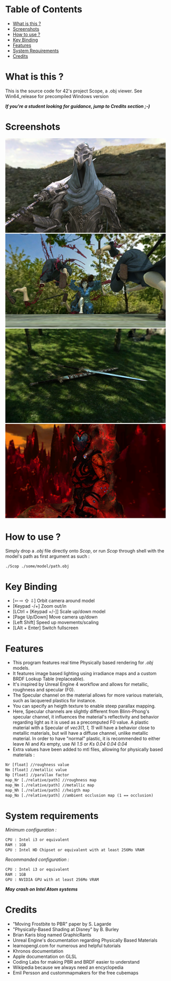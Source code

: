 # Table of Contents
- [What is this ?](#what-is-this-)
- [Screenshots](#screenshots)
- [How to use ?](#how-to-use-)
- [Key Binding](#key-binding)
- [Features](#features)
- [System Requirements](#system-requirements)
- [Credits](#credits)

# What is this ?
This is the source code for 42's project Scope, a .obj viewer.
See Win64_release for precompiled Windows version

***If you're a student looking for guidance, jump to Credits section ;-)***

# Screenshots
![Artorias](/screenshots/screen.png "Artorias")
![DreamSong](/screenshots/screen1.png "DreamSong")
![Warmonger](/screenshots/screen2.png "Warmonger Sword")
![Cyber Warrior](/screenshots/screen3.png "Cyber Warrior")

# How to use ?
Simply drop a *.obj* file directly onto *Scop*, or run *Scop* through shell with the model's path as first argument as such :
```
./Scop ./some/model/path.obj
```

# Key Binding
- [⇦ ⇨ ⇧ ⇩] Orbit camera around model
- [Keypad -/+] Zoom out/in
- [LCtrl + [Keypad +/-]] Scale up/down model
- [Page Up/Down] Move camera up/down
- [Left Shift] Speed up movements/scaling
- [LAlt + Enter] Switch fullscreen

# Features
- This program features real time Physically based rendering for *.obj* models.
- It features image based lighting using irradiance maps and a custom BRDF Lookup Table (replaceable).
- It's inspired by Unreal Engine 4 workflow and allows for metallic, roughness and specular (F0).
- The Specular channel on the material allows for more various materials, such as lacquered plastics for instance.
- You can specify an heigth texture to enable steep parallax mapping.
- Here, Specular channels are slightly different from Blinn-Phong's specular channel, it influences the material's reflectivity and behavior regarding light as it is used as a precomputed F0 value. A plastic material with a Specular of *vec3(1, 1, 1)* will have a behavior close to metallic materials, but will have a diffuse channel, unlike metallic material. In order to have "normal" plastic, it is recommended to either leave *Ni* and *Ks* empty, use *Ni 1.5* or *Ks 0.04 0.04 0.04*
- Extra values have been added to mtl files, allowing for physically based materials :
```
Nr [float] //roughness value
Nm [float] //metallic value
Np [float] //parallax factor
map_Nr [./relative/path] //roughness map
map_Nm [./relative/path] //metallic map
map_Nh [./relative/path] //heigth map
map_No [./relative/path] //ambient occlusion map (1 == occlusion)
```

# System requirements

*Minimum configuration :*
```
CPU : Intel i3 or equivalent
RAM : 1GB
GPU : Intel HD Chipset or equivalent with at least 256Mo VRAM
```

*Recommanded configuration :*
```
CPU : Intel i3 or equivalent
RAM : 1GB
GPU : NVIDIA GPU with at least 256Mo VRAM
```

***May crash on Intel Atom systems***

# Credits
- "Moving Frostbite to PBR" paper by S. Lagarde
- "Physically-Based Shading at Disney" by B. Burley
- Brian Karis blog named GraphicRants
- Unreal Engine's documentation regarding Physically Based Materials
- learnopengl.com for numerous and helpful tutorials
- Khronos documentation
- Apple documentation on GLSL
- Coding Labs for making PBR and BRDF easier to understand
- Wikipedia because we always need an encyclopedia
- Emil Persson and custommapmakers for the free cubemaps
